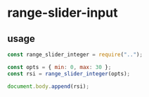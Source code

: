 # range-slider-input

## usage

```javascript
const range_slider_integer = require("..");

const opts = { min: 0, max: 30 };
const rsi = range_slider_integer(opts);

document.body.append(rsi);
```

